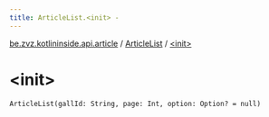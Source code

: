 ```yaml
---
title: ArticleList.<init> - 
---
```


[be.zvz.kotlininside.api.article](../index.html) / [ArticleList](index.html) / [&lt;init&gt;](./-init-.html)

# &lt;init&gt;

`ArticleList(gallId: String, page: Int, option: Option? = null)`